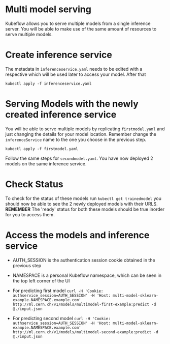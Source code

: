 # Multi model serving
Kubeflow allows you to serve multiple models from a single inference server. You will be able to make use of the same amount of resources to serve multiple models. 

# Create inference service
The metadata in `inferenceservice.yaml` needs to be edited with a respective which will be used later to access your model. After that 

`kubectl apply -f inferenceservice.yaml`

# Serving Models with the newly created inference service
You will be able to serve multiple models by replicating `firstmodel.yaml` and just changing the details for your model location.
Remember change the `inferenceService` name to the one you choose in the previous step.

`kubectl apply -f firstmodel.yaml`

Follow the same steps for `secondmodel.yaml`. You have now deployed 2 models on the same inference service.


# Check Status
To check for the status of these models run `kubectl get trainedmodel` you should now be able to see the 2 newly deployed models with their URLS.
**REMEMBER** The 'ready' status for both these models should be true inorder for you to access them.


# Access the models and inference service
- AUTH_SESSION is the authentication session cookie obtained in the previous step
- NAMESPACE is a personal Kubeflow namespace, which can be seen in the top left corner of the UI

- For predicting first model
```curl -H 'Cookie: authservice_session=AUTH_SESSION' -H 'Host: multi-model-sklearn-example.NAMESPACE.example.com' http://ml.cern.ch/v1/models/multimodel-first-example:predict -d @./input.json```

- For predicting second model
```curl -H 'Cookie: authservice_session=AUTH_SESSION' -H 'Host: multi-model-sklearn-example.NAMESPACE.example.com' http://ml.cern.ch/v1/models/multimodel-second-example:predict -d @./input.json```